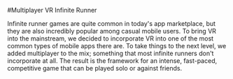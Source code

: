 #Multiplayer VR Infinite Runner

Infinite runner games are quite common in today's app marketplace, but they are also incredibly popular among casual mobile users. To bring VR into the mainstream, we decided to incorporate VR into one of the most common types of mobile apps there are. To take things to the next level, we added multiplayer to the mix; something that most infinite runners don't incorporate at all. The result is the framework for an intense, fast-paced, competitive game that can be played solo or against friends.
